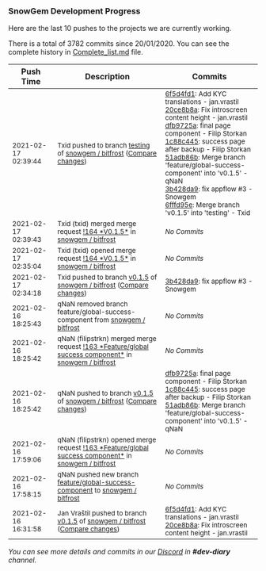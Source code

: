 
### SnowGem Development Progress

Here are the last 10 pushes to the projects we are currently working.

There is a total of 3782 commits since 20/01/2020. You can see the complete history in
 [Complete_list.md](Complete_list.md) file.

| Push Time | Description | Commits |
| --- | --- | --- |
| <sub>2021-02-17 02:39:44</sub> | <sub>Txid pushed to branch [testing](https://gitlab.com/snowgem/bitfrost/commits/testing) of [snowgem / bitfrost](https://gitlab.com/snowgem/bitfrost) ([Compare changes](https://gitlab.com/snowgem/bitfrost/compare/d16d2c8a2236de5f8ecff9c39940cb288ab912e9...6fffd95e16cc8f3f228dd135e9257e0777b0c178))</sub> | <sub>[6f5d4fd1](https://gitlab.com/snowgem/bitfrost/-/commit/6f5d4fd1601e54e74138fcc0c21ff1bf5f2c0f89): Add KYC translations - jan.vrastil<br>[20ce8b8a](https://gitlab.com/snowgem/bitfrost/-/commit/20ce8b8ad00d3cc1545aa7d6c9c47a0572295be2): Fix introscreen content height - jan.vrastil<br>[dfb9725a](https://gitlab.com/snowgem/bitfrost/-/commit/dfb9725a6d55506dda9b45f8b7c558cb197326ef): final page component - Filip Storkan<br>[1c88c445](https://gitlab.com/snowgem/bitfrost/-/commit/1c88c445b4d6576838d52c6686974323178f37dd): success page after backup - Filip Storkan<br>[51adb86b](https://gitlab.com/snowgem/bitfrost/-/commit/51adb86b40ff9757743e4b599b15e4cc2c6354af): Merge branch 'feature/global-success-component' into 'v0.1.5' - qNaN<br>[3b428da9](https://gitlab.com/snowgem/bitfrost/-/commit/3b428da9d3e718cbe40a40a802bd760c0dc17a87): fix appflow #3 - Snowgem<br>[6fffd95e](https://gitlab.com/snowgem/bitfrost/-/commit/6fffd95e16cc8f3f228dd135e9257e0777b0c178): Merge branch 'v0.1.5' into 'testing' - Txid</sub> |
| <sub>2021-02-17 02:39:43</sub> | <sub>Txid (txid) merged merge request [\!164 \*V0\.1\.5\*](https://gitlab.com/snowgem/bitfrost/-/merge_requests/164) in [snowgem / bitfrost](https://gitlab.com/snowgem/bitfrost)</sub> | <sub>_No Commits_</sub> |
| <sub>2021-02-17 02:35:04</sub> | <sub>Txid (txid) opened merge request [\!164 \*V0\.1\.5\*](https://gitlab.com/snowgem/bitfrost/-/merge_requests/164) in [snowgem / bitfrost](https://gitlab.com/snowgem/bitfrost)</sub> | <sub>_No Commits_</sub> |
| <sub>2021-02-17 02:34:18</sub> | <sub>Txid pushed to branch [v0\.1\.5](https://gitlab.com/snowgem/bitfrost/commits/v0.1.5) of [snowgem / bitfrost](https://gitlab.com/snowgem/bitfrost) ([Compare changes](https://gitlab.com/snowgem/bitfrost/compare/51adb86b40ff9757743e4b599b15e4cc2c6354af...3b428da9d3e718cbe40a40a802bd760c0dc17a87))</sub> | <sub>[3b428da9](https://gitlab.com/snowgem/bitfrost/-/commit/3b428da9d3e718cbe40a40a802bd760c0dc17a87): fix appflow #3 - Snowgem</sub> |
| <sub>2021-02-16 18:25:43</sub> | <sub>qNaN removed branch feature/global-success-component from [snowgem / bitfrost](https://gitlab.com/snowgem/bitfrost)</sub> | <sub>_No Commits_</sub> |
| <sub>2021-02-16 18:25:42</sub> | <sub>qNaN (filipstrkn) merged merge request [\!163 \*Feature/global success component\*](https://gitlab.com/snowgem/bitfrost/-/merge_requests/163) in [snowgem / bitfrost](https://gitlab.com/snowgem/bitfrost)</sub> | <sub>_No Commits_</sub> |
| <sub>2021-02-16 18:25:42</sub> | <sub>qNaN pushed to branch [v0\.1\.5](https://gitlab.com/snowgem/bitfrost/commits/v0.1.5) of [snowgem / bitfrost](https://gitlab.com/snowgem/bitfrost) ([Compare changes](https://gitlab.com/snowgem/bitfrost/compare/20ce8b8ad00d3cc1545aa7d6c9c47a0572295be2...51adb86b40ff9757743e4b599b15e4cc2c6354af))</sub> | <sub>[dfb9725a](https://gitlab.com/snowgem/bitfrost/-/commit/dfb9725a6d55506dda9b45f8b7c558cb197326ef): final page component - Filip Storkan<br>[1c88c445](https://gitlab.com/snowgem/bitfrost/-/commit/1c88c445b4d6576838d52c6686974323178f37dd): success page after backup - Filip Storkan<br>[51adb86b](https://gitlab.com/snowgem/bitfrost/-/commit/51adb86b40ff9757743e4b599b15e4cc2c6354af): Merge branch 'feature/global-success-component' into 'v0.1.5' - qNaN</sub> |
| <sub>2021-02-16 17:59:06</sub> | <sub>qNaN (filipstrkn) opened merge request [\!163 \*Feature/global success component\*](https://gitlab.com/snowgem/bitfrost/-/merge_requests/163) in [snowgem / bitfrost](https://gitlab.com/snowgem/bitfrost)</sub> | <sub>_No Commits_</sub> |
| <sub>2021-02-16 17:58:15</sub> | <sub>qNaN pushed new branch [feature/global\-success\-component](https://gitlab.com/snowgem/bitfrost/commits/feature/global-success-component) to [snowgem / bitfrost](https://gitlab.com/snowgem/bitfrost)</sub> | <sub>_No Commits_</sub> |
| <sub>2021-02-16 16:31:58</sub> | <sub>Jan Vraštil pushed to branch [v0\.1\.5](https://gitlab.com/snowgem/bitfrost/commits/v0.1.5) of [snowgem / bitfrost](https://gitlab.com/snowgem/bitfrost) ([Compare changes](https://gitlab.com/snowgem/bitfrost/compare/de6b0f6e7aa54ffee23a527da6108ac9eed98784...20ce8b8ad00d3cc1545aa7d6c9c47a0572295be2))</sub> | <sub>[6f5d4fd1](https://gitlab.com/snowgem/bitfrost/-/commit/6f5d4fd1601e54e74138fcc0c21ff1bf5f2c0f89): Add KYC translations - jan.vrastil<br>[20ce8b8a](https://gitlab.com/snowgem/bitfrost/-/commit/20ce8b8ad00d3cc1545aa7d6c9c47a0572295be2): Fix introscreen content height - jan.vrastil</sub> |

_You can see more details and commits in our [Discord](https://discord.gg/zumGnbg) in **#dev-diary** channel._
